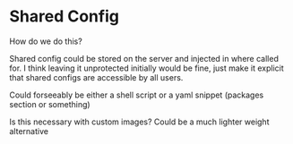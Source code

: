 # Shared Config

How do we do this?

Shared config could be stored on the server and injected in where called
for. I think leaving it unprotected initially would be fine, just make
it explicit that shared configs are accessible by all users.

Could forseeably be either a shell script or a yaml snippet (packages
section or something)

Is this necessary with custom images?
Could be a much lighter weight alternative
